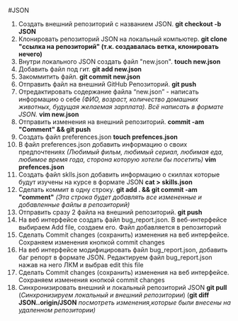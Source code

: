 #JSON
1. Создать внешний репозиторий с названием JSON.
__git checkout -b JSON__
2. Клонировать репозиторий JSON на локальный компьютер.
__git clone "ссылка на репозиторий" (т.к. создавалась ветка, клонировать нечего)__
3. Внутри локального JSON создать файл "new.json".
__touch new.json__
4. Добавить файл под гит.
__git add new.json__
5. Закоммитить файл.
__git commit new.json__
6. Отправить файл на внешний GitHub Репозиторий.
__git push__
7. Отредактировать содержание файла “new.json” - написать информацию о себе
*(ФИО, возраст, количество домашних животных, будущая желаемая зарплата). Всё написать в формате JSON.*
__vim new.json__
8. Отправить изменения на внешний репозиторий.
__commit -am "Comment" && git push__
9. Создать файл preferences.json
__touch prefences.json__
10. В файл preferences.json добавить информацию о своих предпочтениях
*(Любимый фильм, любимый сериал, любимая еда, любимое время года, сторона которую хотели бы посетить)*
__vim prefences.json__
11. Создать файл sklls.json добавить информацию о скиллах которые будут изучены на курсе в формате JSON
__cat > skills.json__
12. Сделать коммит в одну строку.
__git add . && git commit -am "comment"__ *(Эта строка будет добавлять все измененные и добавленные файлы в репозиторий)*
13. Отправить сразу 2 файла на внешний репозиторий.
__git push__
14. На веб интерфейсе создать файл bug_report.json.
В веб-интерфейсе выбираем Add file, создаем его. Файл добавляется в репозиторий
15. Сделать Commit changes (сохранить) изменения на веб интерфейсе.
Сохраняем изменения кнопкой commit changes
16. На веб интерфейсе модифицировать файл bug_report.json, добавить баг репорт в формате JSON.
Редактируем файл bug_report.json нажав на него ЛКМ и выбрав edit this file
17. Сделать Commit changes (сохранить) изменения на веб интерфейсе.
Сохраняем изменения кнопкой commit changes
18. Синхронизировать внешний и локальный репозиторий JSON
__git pull__ (*Синхронизируем локальный и внешний репозитории*) (__git diff JSON..origin/JSON__ *посмотреть изменения,которые были внесены на удаленном репозитории)*
